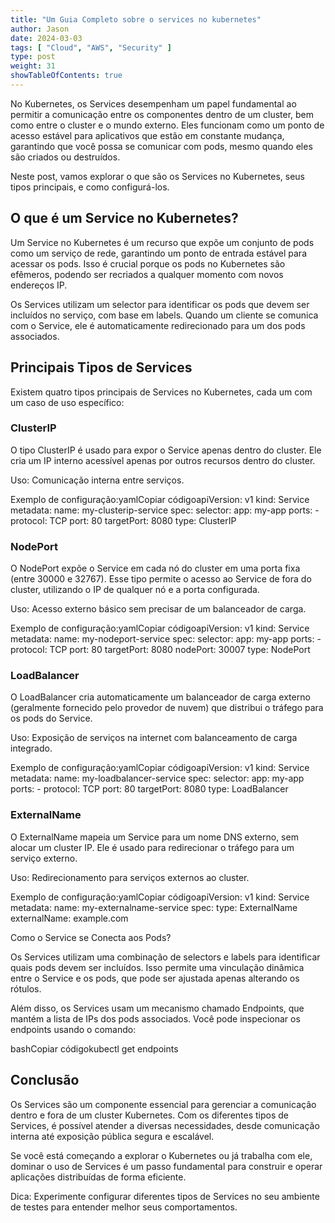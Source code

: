 ```yaml
---
title: "Um Guia Completo sobre o services no kubernetes"
author: Jason
date: 2024-03-03
tags: [ "Cloud", "AWS", "Security" ]
type: post
weight: 31
showTableOfContents: true
---
```

No Kubernetes, os Services desempenham um papel fundamental ao permitir a comunicação entre os componentes dentro de um cluster, bem como entre o cluster e o mundo externo. Eles funcionam como um ponto de acesso estável para aplicativos que estão em constante mudança, garantindo que você possa se comunicar com pods, mesmo quando eles são criados ou destruídos.

Neste post, vamos explorar o que são os Services no Kubernetes, seus tipos principais, e como configurá-los.

## O que é um Service no Kubernetes?

Um Service no Kubernetes é um recurso que expõe um conjunto de pods como um serviço de rede, garantindo um ponto de entrada estável para acessar os pods. Isso é crucial porque os pods no Kubernetes são efêmeros, podendo ser recriados a qualquer momento com novos endereços IP.

Os Services utilizam um selector para identificar os pods que devem ser incluídos no serviço, com base em labels. Quando um cliente se comunica com o Service, ele é automaticamente redirecionado para um dos pods associados.

## Principais Tipos de Services

Existem quatro tipos principais de Services no Kubernetes, cada um com um caso de uso específico:

### ClusterIP

O tipo ClusterIP é usado para expor o Service apenas dentro do cluster. Ele cria um IP interno acessível apenas por outros recursos dentro do cluster.

Uso: Comunicação interna entre serviços.

Exemplo de configuração:yamlCopiar códigoapiVersion: v1 kind: Service metadata: name: my-clusterip-service spec: selector: app: my-app ports: - protocol: TCP port: 80 targetPort: 8080 type: ClusterIP

### NodePort

O NodePort expõe o Service em cada nó do cluster em uma porta fixa (entre 30000 e 32767). Esse tipo permite o acesso ao Service de fora do cluster, utilizando o IP de qualquer nó e a porta configurada.

Uso: Acesso externo básico sem precisar de um balanceador de carga.

Exemplo de configuração:yamlCopiar códigoapiVersion: v1 kind: Service metadata: name: my-nodeport-service spec: selector: app: my-app ports: - protocol: TCP port: 80 targetPort: 8080 nodePort: 30007 type: NodePort

### LoadBalancer

O LoadBalancer cria automaticamente um balanceador de carga externo (geralmente fornecido pelo provedor de nuvem) que distribui o tráfego para os pods do Service.

Uso: Exposição de serviços na internet com balanceamento de carga integrado.

Exemplo de configuração:yamlCopiar códigoapiVersion: v1 kind: Service metadata: name: my-loadbalancer-service spec: selector: app: my-app ports: - protocol: TCP port: 80 targetPort: 8080 type: LoadBalancer

### ExternalName

O ExternalName mapeia um Service para um nome DNS externo, sem alocar um cluster IP. Ele é usado para redirecionar o tráfego para um serviço externo.

Uso: Redirecionamento para serviços externos ao cluster.

Exemplo de configuração:yamlCopiar códigoapiVersion: v1 kind: Service metadata: name: my-externalname-service spec: type: ExternalName externalName: example.com

Como o Service se Conecta aos Pods?

Os Services utilizam uma combinação de selectors e labels para identificar quais pods devem ser incluídos. Isso permite uma vinculação dinâmica entre o Service e os pods, que pode ser ajustada apenas alterando os rótulos.

Além disso, os Services usam um mecanismo chamado Endpoints, que mantém a lista de IPs dos pods associados. Você pode inspecionar os endpoints usando o comando:

bashCopiar códigokubectl get endpoints <service-name>

## Conclusão

Os Services são um componente essencial para gerenciar a comunicação dentro e fora de um cluster Kubernetes. Com os diferentes tipos de Services, é possível atender a diversas necessidades, desde comunicação interna até exposição pública segura e escalável.

Se você está começando a explorar o Kubernetes ou já trabalha com ele, dominar o uso de Services é um passo fundamental para construir e operar aplicações distribuídas de forma eficiente.

Dica: Experimente configurar diferentes tipos de Services no seu ambiente de testes para entender melhor seus comportamentos.